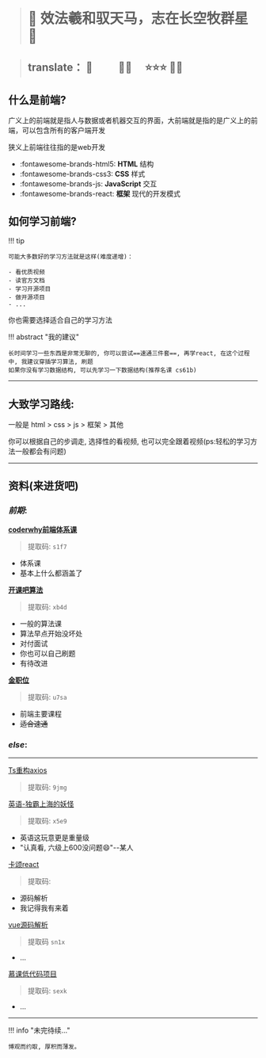 > # 🦄 效法羲和驭天马，志在长空牧群星 💫

> ## translate： 🏇 &emsp;&emsp; 🛌🏼 &emsp;⭐⭐⭐ 🔫🤠

## 什么是前端?

广义上的前端就是指人与数据或者机器交互的界面，大前端就是指的是广义上的前端，可以包含所有的客户端开发

狭义上前端往往指的是web开发

<div class="grid cards" markdown>

- :fontawesome-brands-html5: **HTML** 结构
- :fontawesome-brands-css3: **CSS** 样式
- :fontawesome-brands-js: **JavaScript** 交互
- :fontawesome-brands-react: **框架** 现代的开发模式

</div>

## 如何学习前端?

!!! tip

    可能大多数好的学习方法就是这样(难度递增)：

    - 看优质视频
    - 读官方文档
    - 学习开源项目
    - 做开源项目
    - ...

你也需要选择适合自己的学习方法

!!! abstract "我的建议"

    长时间学习一些东西是非常无聊的, 你可以尝试==速通三件套==, 再学react, 在这个过程中, 我建议穿插学习算法, 刷题
    如果你没有学习数据结构, 可以先学习一下数据结构(推荐名课 cs61b)

---

## 大致学习路线:

一般是 html > css > js > 框架 > 其他

你可以根据自己的步调走, 选择性的看视频, 也可以完全跟着视频(ps:轻松的学习方法一般都会有问题)

---

## 资料(来进货吧)

### **_前期_**:

[**coderwhy前端体系课**](https://pan.baidu.com/s/1XegOb5Mrw47JQgNIY2PR1Q)

> 提取码: `s1f7`

- 体系课
- 基本上什么都涵盖了

[**开课吧算法**](https://pan.baidu.com/s/1nQk6yQkhALzOo46b2mw1og)

> 提取码: `xb4d`

- 一般的算法课
- 算法早点开始没坏处
- 对付面试
- 你也可以自己刷题
- 有待改进

[**金职位**](https://pan.baidu.com/s/1lwDlzIh6cR7LL_nVMRq03w)

> 提取码: `u7sa`

- 前端主要课程
- ~~适合速通~~

### _**else**_:

---

[Ts重构axios](https://pan.baidu.com/s/1AF3qk7ZHrHBsjIaWozTbdA)

> 提取码: `9jmg`

[英语-独霸上海的妖怪](https://pan.baidu.com/s/11VYVci5BzouAlNzx5clpDg)

> 提取码: `x5e9`

- 英语这玩意更是重量级
- "认真看, 六级上600没问题😄"--某人

[卡颂react](#)

> 提取码: ` `

- 源码解析
- 我记得我有来着

[vue源码解析](https://pan.baidu.com/s/18_9yDjCkuDcSebkb-SNqfw)

> 提取码 `sn1x`

- ...

[慕课低代码项目](https://pan.baidu.com/s/1KQTXW9w-FPtCL28X_TwxfA)

> 提取码: `sexk`

- ...

---

!!! info "未完待续..."

    博观而约取, 厚积而薄发。

